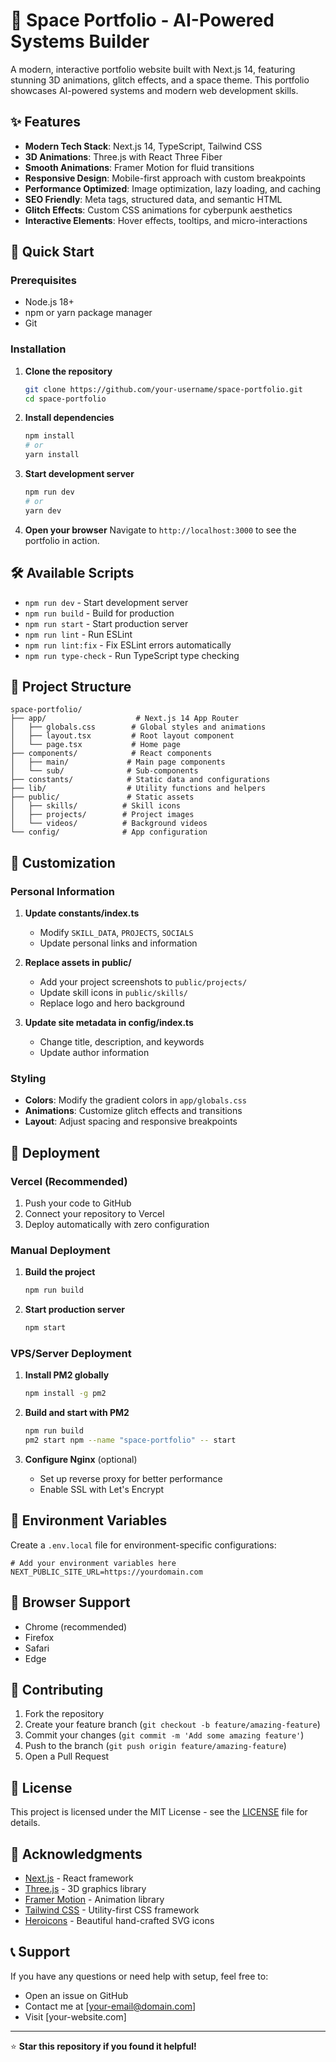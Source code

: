 # 🌌 Space Portfolio - AI-Powered Systems Builder

A modern, interactive portfolio website built with Next.js 14, featuring stunning 3D animations, glitch effects, and a space theme. This portfolio showcases AI-powered systems and modern web development skills.

## ✨ Features

- **Modern Tech Stack**: Next.js 14, TypeScript, Tailwind CSS
- **3D Animations**: Three.js with React Three Fiber
- **Smooth Animations**: Framer Motion for fluid transitions
- **Responsive Design**: Mobile-first approach with custom breakpoints
- **Performance Optimized**: Image optimization, lazy loading, and caching
- **SEO Friendly**: Meta tags, structured data, and semantic HTML
- **Glitch Effects**: Custom CSS animations for cyberpunk aesthetics
- **Interactive Elements**: Hover effects, tooltips, and micro-interactions

## 🚀 Quick Start

### Prerequisites

- Node.js 18+ 
- npm or yarn package manager
- Git

### Installation

1. **Clone the repository**
   ```bash
   git clone https://github.com/your-username/space-portfolio.git
   cd space-portfolio
   ```

2. **Install dependencies**
   ```bash
   npm install
   # or
   yarn install
   ```

3. **Start development server**
   ```bash
   npm run dev
   # or
   yarn dev
   ```

4. **Open your browser**
   Navigate to `http://localhost:3000` to see the portfolio in action.

## 🛠️ Available Scripts

- `npm run dev` - Start development server
- `npm run build` - Build for production
- `npm run start` - Start production server
- `npm run lint` - Run ESLint
- `npm run lint:fix` - Fix ESLint errors automatically
- `npm run type-check` - Run TypeScript type checking

## 📁 Project Structure

```
space-portfolio/
├── app/                    # Next.js 14 App Router
│   ├── globals.css        # Global styles and animations
│   ├── layout.tsx         # Root layout component
│   └── page.tsx           # Home page
├── components/            # React components
│   ├── main/             # Main page components
│   └── sub/              # Sub-components
├── constants/            # Static data and configurations
├── lib/                  # Utility functions and helpers
├── public/               # Static assets
│   ├── skills/          # Skill icons
│   ├── projects/        # Project images
│   └── videos/          # Background videos
└── config/              # App configuration
```

## 🎨 Customization

### Personal Information

1. **Update constants/index.ts**
   - Modify `SKILL_DATA`, `PROJECTS`, `SOCIALS`
   - Update personal links and information

2. **Replace assets in public/**
   - Add your project screenshots to `public/projects/`
   - Update skill icons in `public/skills/`
   - Replace logo and hero background

3. **Update site metadata in config/index.ts**
   - Change title, description, and keywords
   - Update author information

### Styling

- **Colors**: Modify the gradient colors in `app/globals.css`
- **Animations**: Customize glitch effects and transitions
- **Layout**: Adjust spacing and responsive breakpoints

## 🚀 Deployment

### Vercel (Recommended)

1. Push your code to GitHub
2. Connect your repository to Vercel
3. Deploy automatically with zero configuration

### Manual Deployment

1. **Build the project**
   ```bash
   npm run build
   ```

2. **Start production server**
   ```bash
   npm start
   ```

### VPS/Server Deployment

1. **Install PM2 globally**
   ```bash
   npm install -g pm2
   ```

2. **Build and start with PM2**
   ```bash
   npm run build
   pm2 start npm --name "space-portfolio" -- start
   ```

3. **Configure Nginx** (optional)
   - Set up reverse proxy for better performance
   - Enable SSL with Let's Encrypt

## 🔧 Environment Variables

Create a `.env.local` file for environment-specific configurations:

```env
# Add your environment variables here
NEXT_PUBLIC_SITE_URL=https://yourdomain.com
```

## 📱 Browser Support

- Chrome (recommended)
- Firefox
- Safari
- Edge

## 🤝 Contributing

1. Fork the repository
2. Create your feature branch (`git checkout -b feature/amazing-feature`)
3. Commit your changes (`git commit -m 'Add some amazing feature'`)
4. Push to the branch (`git push origin feature/amazing-feature`)
5. Open a Pull Request

## 📄 License

This project is licensed under the MIT License - see the [LICENSE](LICENSE) file for details.

## 🙏 Acknowledgments

- [Next.js](https://nextjs.org/) - React framework
- [Three.js](https://threejs.org/) - 3D graphics library
- [Framer Motion](https://www.framer.com/motion/) - Animation library
- [Tailwind CSS](https://tailwindcss.com/) - Utility-first CSS framework
- [Heroicons](https://heroicons.com/) - Beautiful hand-crafted SVG icons

## 📞 Support

If you have any questions or need help with setup, feel free to:

- Open an issue on GitHub
- Contact me at [your-email@domain.com]
- Visit [your-website.com]

---

⭐ **Star this repository if you found it helpful!**
